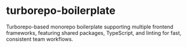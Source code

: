 # turborepo-boilerplate
Turborepo-based monorepo boilerplate supporting multiple frontend frameworks, featuring shared packages, TypeScript, and linting for fast, consistent team workflows.
